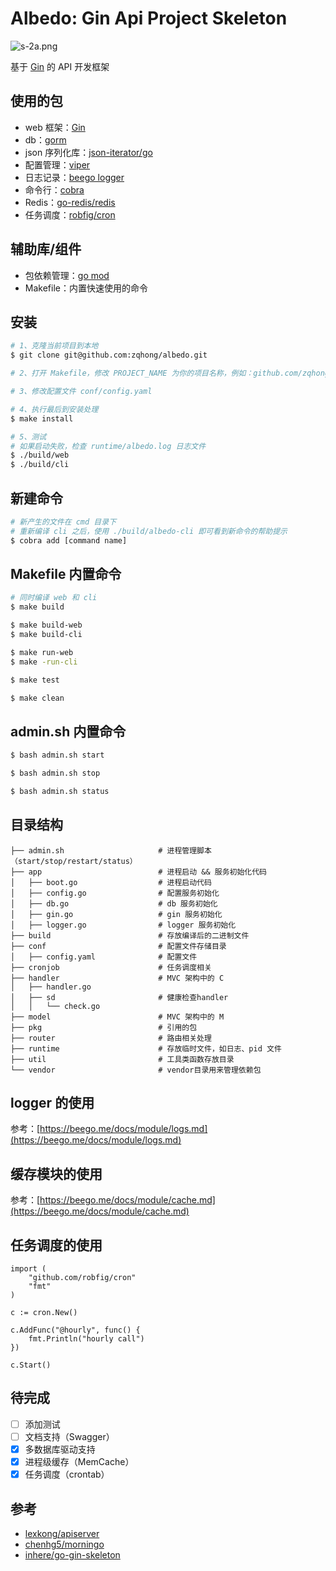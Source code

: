 # Albedo: Gin Api Project Skeleton
![s-2a.png](https://i.loli.net/2018/09/17/5b9f7028c8e77.png)
<br>

基于 [Gin](https://github.com/gin-gonic/gin) 的 API 开发框架

## 使用的包
* web 框架：[Gin](https://github.com/gin-gonic/gin)
* db：[gorm](https://github.com/jinzhu/gorm)
* json 序列化库：[json-iterator/go](https://github.com/json-iterator/go)
* 配置管理：[viper](https://github.com/spf13/viper)
* 日志记录：[beego logger](https://beego.me/docs/module/logs.md)
* 命令行：[cobra](https://github.com/spf13/cobra)
* Redis：[go-redis/redis](github.com/go-redis/redis)
* 任务调度：[robfig/cron](github.com/robfig/cron)

## 辅助库/组件
* 包依赖管理：[go mod](https://blog.golang.org/using-go-modules)
* Makefile：内置快速使用的命令

## 安装
```bash
# 1、克隆当前项目到本地
$ git clone git@github.com:zqhong/albedo.git

# 2、打开 Makefile，修改 PROJECT_NAME 为你的项目名称，例如：github.com/zqhong/demo233

# 3、修改配置文件 conf/config.yaml

# 4、执行最后到安装处理
$ make install

# 5、测试
# 如果启动失败，检查 runtime/albedo.log 日志文件
$ ./build/web
$ ./build/cli
```

## 新建命令
```bash
# 新产生的文件在 cmd 目录下
# 重新编译 cli 之后，使用 ./build/albedo-cli 即可看到新命令的帮助提示
$ cobra add [command name]
```

## Makefile 内置命令
```bash
# 同时编译 web 和 cli
$ make build

$ make build-web
$ make build-cli

$ make run-web
$ make -run-cli

$ make test

$ make clean
```

## admin.sh 内置命令
```bash
$ bash admin.sh start

$ bash admin.sh stop

$ bash admin.sh status
```

## 目录结构
```
├── admin.sh                     # 进程管理脚本（start/stop/restart/status）
├── app                          # 进程启动 && 服务初始化代码
│   ├── boot.go                  # 进程启动代码
│   ├── config.go                # 配置服务初始化
│   ├── db.go                    # db 服务初始化
│   ├── gin.go                   # gin 服务初始化
│   ├── logger.go                # logger 服务初始化
├── build                        # 存放编译后的二进制文件
├── conf                         # 配置文件存储目录
│   ├── config.yaml              # 配置文件
├── cronjob                      # 任务调度相关
├── handler                      # MVC 架构中的 C
│   ├── handler.go
│   ├── sd                       # 健康检查handler
│   │   └── check.go
├── model                        # MVC 架构中的 M
├── pkg                          # 引用的包
├── router                       # 路由相关处理
├── runtime                      # 存放临时文件，如日志、pid 文件
├── util                         # 工具类函数存放目录
└── vendor                       # vendor目录用来管理依赖包
```

## logger 的使用
参考：[https://beego.me/docs/module/logs.md](https://beego.me/docs/module/logs.md)

## 缓存模块的使用
参考：[https://beego.me/docs/module/cache.md](https://beego.me/docs/module/cache.md)

## 任务调度的使用
```golang
import (
	"github.com/robfig/cron"
	"fmt"
)

c := cron.New()

c.AddFunc("@hourly", func() {
    fmt.Println("hourly call")
})

c.Start()
```

## 待完成
- [ ] 添加测试
- [ ] 文档支持（Swagger）
- [x] 多数据库驱动支持
- [x] 进程级缓存（MemCache）
- [x] 任务调度（crontab）

## 参考
* [lexkong/apiserver](https://github.com/lexkong/apiserver)
* [chenhg5/morningo](https://github.com/chenhg5/morningo)
* [inhere/go-gin-skeleton](https://github.com/inhere/go-gin-skeleton)

